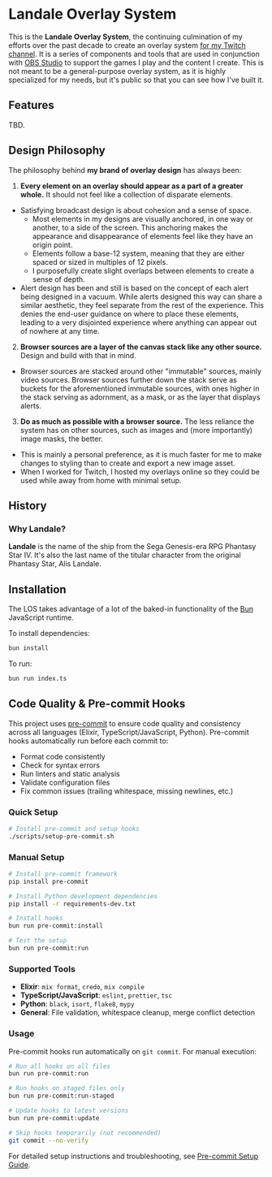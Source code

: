 # Landale Overlay System

This is the **Landale Overlay System**, the continuing culmination of my efforts over the past decade to create an overlay system [for my Twitch channel](https://twitch.tv/avalonstar). It is a series of components and tools that are used in conjunction with [OBS Studio](https://obsproject.com) to support the games I play and the content I create. This is not meant to be a general-purpose overlay system, as it is highly specialized for my needs, but it's public so that you can see how I've built it.

## Features

TBD.

## Design Philosophy

The philosophy behind **my brand of overlay design** has always been:

1. **Every element on an overlay should appear as a part of a greater whole.** It should not feel like a collection of disparate elements.

- Satisfying broadcast design is about cohesion and a sense of space.
  - Most elements in my designs are visually anchored, in one way or another, to a side of the screen. This anchoring makes the appearance and disappearance of elements feel like they have an origin point.
  - Elements follow a base-12 system, meaning that they are either spaced or sized in multiples of 12 pixels.
  - I purposefully create slight overlaps between elements to create a sense of depth.
- Alert design has been and still is based on the concept of each alert being designed in a vacuum. While alerts designed this way can share a similar aesthetic, they feel separate from the rest of the experience. This denies the end-user guidance on where to place these elements, leading to a very disjointed experience where anything can appear out of nowhere at any time.

2. **Browser sources are a layer of the canvas stack like any other source.** Design and build with that in mind.

- Browser sources are stacked around other "immutable" sources, mainly video sources. Browser sources further down the stack serve as buckets for the aforementioned immutable sources, with ones higher in the stack serving as adornment, as a mask, or as the layer that displays alerts.

3. **Do as much as possible with a browser source.** The less reliance the system has on other sources, such as images and (more importantly) image masks, the better.

- This is mainly a personal preference, as it is much faster for me to make changes to styling than to create and export a new image asset.
- When I worked for Twitch, I hosted my overlays online so they could be used while away from home with minimal setup.

## History

### Why Landale?

**Landale** is the name of the ship from the Sega Genesis-era RPG Phantasy Star IV. It's also the last name of the titular character from the original Phantasy Star, Alis Landale.

## Installation

The LOS takes advantage of a lot of the baked-in functionality of the [Bun](https://bun.sh) JavaScript runtime.

To install dependencies:

```bash
bun install
```

To run:

```bash
bun run index.ts
```

## Code Quality & Pre-commit Hooks

This project uses [pre-commit](https://pre-commit.com/) to ensure code quality and consistency across all languages (Elixir, TypeScript/JavaScript, Python). Pre-commit hooks automatically run before each commit to:

- Format code consistently
- Check for syntax errors
- Run linters and static analysis
- Validate configuration files
- Fix common issues (trailing whitespace, missing newlines, etc.)

### Quick Setup

```bash
# Install pre-commit and setup hooks
./scripts/setup-pre-commit.sh
```

### Manual Setup

```bash
# Install pre-commit framework
pip install pre-commit

# Install Python development dependencies
pip install -r requirements-dev.txt

# Install hooks
bun run pre-commit:install

# Test the setup
bun run pre-commit:run
```

### Supported Tools

- **Elixir**: `mix format`, `credo`, `mix compile`
- **TypeScript/JavaScript**: `eslint`, `prettier`, `tsc`
- **Python**: `black`, `isort`, `flake8`, `mypy`
- **General**: File validation, whitespace cleanup, merge conflict detection

### Usage

Pre-commit hooks run automatically on `git commit`. For manual execution:

```bash
# Run all hooks on all files
bun run pre-commit:run

# Run hooks on staged files only
bun run pre-commit:run-staged

# Update hooks to latest versions
bun run pre-commit:update

# Skip hooks temporarily (not recommended)
git commit --no-verify
```

For detailed setup instructions and troubleshooting, see [Pre-commit Setup Guide](docs/PRE_COMMIT_SETUP.md).
